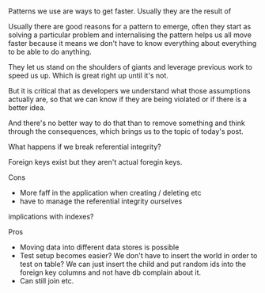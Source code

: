 #

Patterns we use are ways to get faster. Usually they are the result of


Usually there are good reasons for a pattern to emerge, often they start as solving a particular problem and internalising the pattern helps us all move faster because it means we don't have to know everything about everything to be able to do anything.

They let us stand on the shoulders of giants and leverage previous work to speed us up. Which is great right up until it's not.

But it is critical that as developers we understand what those assumptions actually are, so that we can know if they are being violated or if there is a better idea.

And there's no better way to do that than to remove something and think through the consequences, which brings us to the topic of today's post.

What happens if we break referential integrity?

Foreign keys exist but they aren't actual foregin keys.

Cons

- More faff in the application when creating / deleting etc
- have to manage the referential integrity ourselves

implications with indexes?

Pros

- Moving data into different data stores is possible
- Test setup becomes easier? We don't have to insert the world in order to test on table? We can just insert the child and put random ids into the foreign key columns and not have db complain about it.
- Can still join etc.



